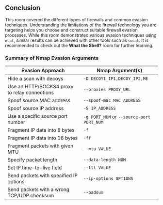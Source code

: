 ## Conclusion

This room covered the different types of firewalls and common evasion techniques. Understanding the limitations of the firewall technology you are targeting helps you choose and construct suitable firewall evasion processes. While this room demonstrated various evasion techniques using `ncat`, similar results can be achieved with other tools such as `socat`. It is recommended to check out the **What the Shell?** room for further learning.

### Summary of Nmap Evasion Arguments

| Evasion Approach                                 | Nmap Argument(s)                                 |
|--------------------------------------------------|--------------------------------------------------|
| Hide a scan with decoys                          | `-D DECOY1_IP1,DECOY_IP2,ME`                     |
| Use an HTTP/SOCKS4 proxy to relay connections    | `--proxies PROXY_URL`                            |
| Spoof source MAC address                         | `--spoof-mac MAC_ADDRESS`                        |
| Spoof source IP address                          | `-S IP_ADDRESS`                                  |
| Use a specific source port number                | `-g PORT_NUM` or `--source-port PORT_NUM`        |
| Fragment IP data into 8 bytes                    | `-f`                                             |
| Fragment IP data into 16 bytes                   | `-ff`                                            |
| Fragment packets with given MTU                  | `--mtu VALUE`                                    |
| Specify packet length                            | `--data-length NUM`                              |
| Set IP time-to-live field                        | `--ttl VALUE`                                    |
| Send packets with specified IP options           | `--ip-options OPTIONS`                           |
| Send packets with a wrong TCP/UDP checksum       | `--badsum`                                       |
